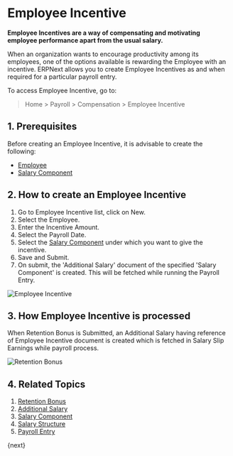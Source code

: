 <!-- add-breadcrumbs -->
# Employee Incentive

**Employee Incentives are a way of compensating and motivating employee performance apart from the usual salary.**

When an organization wants to encourage productivity among its employees, one of the options available is rewarding the Employee with an incentive. ERPNext allows you to create Employee Incentives as and when required for a particular payroll entry.


To access Employee Incentive, go to:
> Home > Payroll > Compensation > Employee Incentive

## 1. Prerequisites

Before creating an Employee Incentive, it is advisable to create the following:

* [Employee](/docs/user/manual/en/human-resources/employee)
* [Salary Component](/docs/user/manual/en/payroll/salary-component)

## 2. How to create an Employee Incentive

1. Go to Employee Incentive list, click on New.
1. Select the Employee.
1. Enter the Incentive Amount.
1. Select the Payroll Date.
1. Select the [Salary Component](/docs/user/manual/en/payroll/salary-component) under which you want to give the incentive.
1. Save and Submit.
1. On submit, the 'Additional Salary' document of the specified 'Salary Component' is created. This will be fetched while running the Payroll Entry.

 <img class="screenshot" alt="Employee Incentive" src="/docs/assets/img/payroll/employee-incentive.png">

## 3. How Employee Incentive is processed
When Retention Bonus is Submitted, an Additional Salary having reference of Employee Incentive document is created which is fetched in Salary Slip Earnings while payroll process.

 <img class="screenshot" alt="Retention Bonus" src="/docs/assets/img/payroll/employee-incentive-reference.png">


## 4. Related Topics

1. [Retention Bonus](/docs/user/manual/en/payroll/retention-bonus)
1. [Additional Salary](/docs/user/manual/en/payroll/additional-salary)
1. [Salary Component](/docs/user/manual/en/payroll/salary-component)
1. [Salary Structure](/docs/user/manual/en/payroll/salary-structure)
1. [Payroll Entry](/docs/user/manual/en/payroll/payroll-entry)

{next}